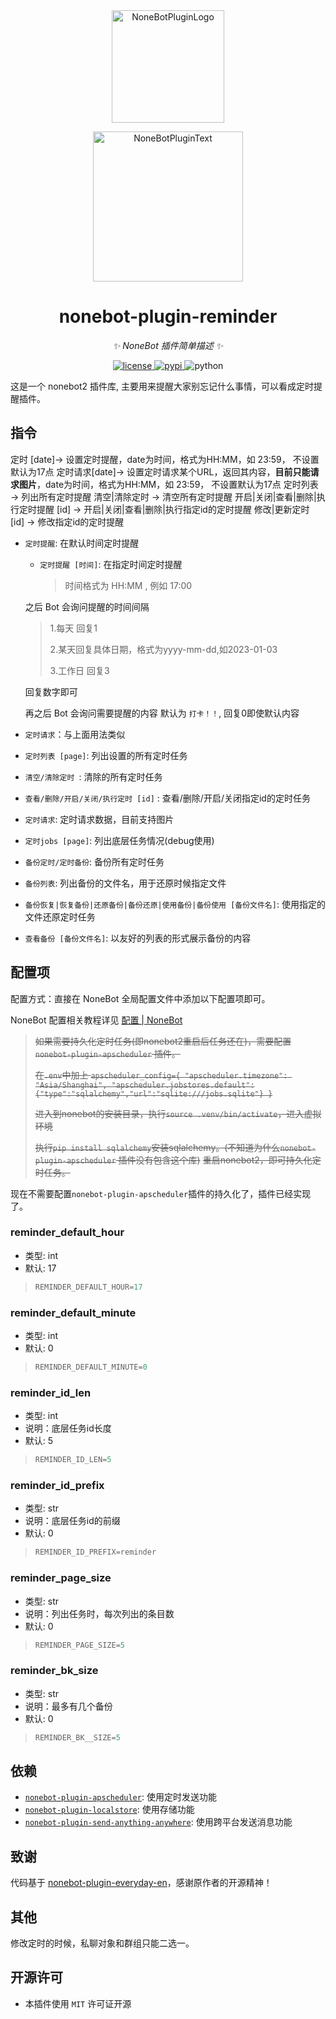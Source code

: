 <div align="center">
  <a href="https://v2.nonebot.dev/store"><img src="https://github.com/A-kirami/nonebot-plugin-template/blob/resources/nbp_logo.png" width="180" height="180" alt="NoneBotPluginLogo"></a>
  <br>
  <p><img src="https://github.com/A-kirami/nonebot-plugin-template/blob/resources/NoneBotPlugin.svg" width="240" alt="NoneBotPluginText"></p>
</div>

<div align="center">

# nonebot-plugin-reminder

_✨ NoneBot 插件简单描述 ✨_


<a href="./LICENSE">
    <img src="https://img.shields.io/github/license/velor2012/nonebot-plugin-reminder.svg" alt="license">
</a>
<a href="https://pypi.python.org/pypi/nonebot-plugin-reminder">
    <img src="https://img.shields.io/pypi/v/nonebot-plugin-reminder.svg" alt="pypi">
</a>
<img src="https://img.shields.io/badge/python-3.8+-blue.svg" alt="python">

</div>

这是一个 nonebot2 插件库, 主要用来提醒大家别忘记什么事情，可以看成定时提醒插件。


## 指令

定时 [date]→ 设置定时提醒，date为时间，格式为HH:MM，如 23:59， 不设置默认为17点
定时请求[date]→ 设置定时请求某个URL，返回其内容，**目前只能请求图片**，date为时间，格式为HH:MM，如 23:59， 不设置默认为17点
定时列表 → 列出所有定时提醒
清空|清除定时 → 清空所有定时提醒
开启|关闭|查看|删除|执行定时提醒 [id] → 开启|关闭|查看|删除|执行指定id的定时提醒
修改|更新定时 [id] → 修改指定id的定时提醒

- `定时提醒`: 在默认时间定时提醒
  - `定时提醒 [时间]`: 在指定时间定时提醒
    > 时间格式为 HH:MM , 例如 17:00

  之后 Bot 会询问提醒的时间间隔

  >  1.每天 回复1 
  >
  >  2.某天回复具体日期，格式为yyyy-mm-dd,如2023-01-03 
  >
  >  3.工作日 回复3
  
  回复数字即可

  再之后 Bot 会询问需要提醒的内容
  默认为 `打卡！！`, 回复0即使默认内容

- `定时请求`：与上面用法类似
- `定时列表 [page]`: 列出设置的所有定时任务
- `清空/清除定时 `: 清除的所有定时任务
- `查看/删除/开启/关闭/执行定时 [id]` : 查看/删除/开启/关闭指定id的定时任务
- `定时请求`: 定时请求数据，目前支持图片
- `定时jobs [page]`: 列出底层任务情况(debug使用)
- `备份定时/定时备份`: 备份所有定时任务
- `备份列表`: 列出备份的文件名，用于还原时候指定文件
- `备份恢复|恢复备份|还原备份|备份还原|使用备份|备份使用 [备份文件名]`: 使用指定的文件还原定时任务
- `查看备份 [备份文件名]`: 以友好的列表的形式展示备份的内容

## 配置项

配置方式：直接在 NoneBot 全局配置文件中添加以下配置项即可。

NoneBot 配置相关教程详见 [配置 | NoneBot](https://v2.nonebot.dev/docs/tutorial/configuration)

> ~~如果需要持久化定时任务(即nonebot2重启后任务还在)，需要配置 `nonebot-plugin-apscheduler` 插件。~~
>
> ~~在`.env`中加上
> `apscheduler_config={ "apscheduler.timezone": "Asia/Shanghai", "apscheduler.jobstores.default":{"type":"sqlalchemy","url":"sqlite:///jobs.sqlite"} }`~~
> 
> ~~进入到nonebot的安装目录，执行`source .venv/bin/activate`，进入虚拟环境~~
>
> ~~执行`pip install sqlalchemy`安装sqlalchemy。(不知道为什么`nonebot-plugin-apscheduler` 插件没有包含这个库)~~
> ~~重启nonebot2，即可持久化定时任务。~~

现在不需要配置`nonebot-plugin-apscheduler`插件的持久化了，插件已经实现了。

### reminder_default_hour
- 类型: int
- 默认: 17
>```python
>REMINDER_DEFAULT_HOUR=17
>```

### reminder_default_minute
- 类型: int
- 默认: 0
>```python
>REMINDER_DEFAULT_MINUTE=0
>```

### reminder_id_len
- 类型: int
- 说明：底层任务id长度
- 默认: 5
>```python
>REMINDER_ID_LEN=5
>```

### reminder_id_prefix
- 类型: str
- 说明：底层任务id的前缀
- 默认: 0
>```python
>REMINDER_ID_PREFIX=reminder
>```

### reminder_page_size
- 类型: str
- 说明：列出任务时，每次列出的条目数
- 默认: 0
>```python
>REMINDER_PAGE_SIZE=5
>```

### reminder_bk_size
- 类型: str
- 说明：最多有几个备份
- 默认: 0
>```python
>REMINDER_BK__SIZE=5
>```

## 依赖
- [`nonebot-plugin-apscheduler`](https://github.com/nonebot/plugin-apscheduler): 使用定时发送功能
- [`nonebot-plugin-localstore`](https://github.com/nonebot/plugin-localstore): 使用存储功能
- [`nonebot-plugin-send-anything-anywhere`](https://github.com/MountainDash/nonebot-plugin-send-anything-anywhere): 使用跨平台发送消息功能
## 致谢

代码基于 [nonebot-plugin-everyday-en](https://github.com/MelodyYuuka/nonebot_plugin_everyday_en)，感谢原作者的开源精神！

## 其他
修改定时的时候，私聊对象和群组只能二选一。

## 开源许可

- 本插件使用 `MIT` 许可证开源